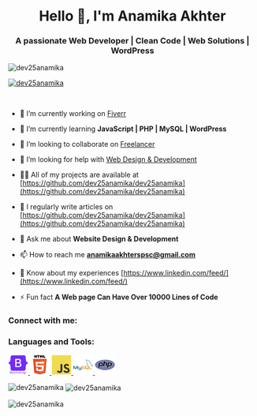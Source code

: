 <h1 align="center">Hello 👋, I'm Anamika Akhter</h1>
<h3 align="center">A passionate Web Developer | Clean Code | Web Solutions | WordPress</h3>

<p align="left"> <img src="https://komarev.com/ghpvc/?username=dev25anamika&label=Profile%20views&color=0e75b6&style=flat" alt="dev25anamika" /> </p>

<p align="left"> <a href="https://github.com/ryo-ma/github-profile-trophy"><img src="https://github-profile-trophy.vercel.app/?username=dev25anamika" alt="dev25anamika" /></a> </p>

<p align="left"> <a href="https://twitter.com/" target="blank"><img src="https://img.shields.io/twitter/follow/?logo=twitter&style=for-the-badge" alt="" /></a> </p>

- 🔭 I’m currently working on [Fiverr](https://github.com/dev25anamika/dev25anamika)

- 🌱 I’m currently learning **JavaScript | PHP | MySQL | WordPress**

- 👯 I’m looking to collaborate on [Freelancer](https://www.freelancer.com/dashboard)

- 🤝 I’m looking for help with [Web Design & Development](https://www.freelancer.com/dashboardhttps://www.freelancer.com/dashboard)

- 👨‍💻 All of my projects are available at [https://github.com/dev25anamika/dev25anamika](https://github.com/dev25anamika/dev25anamika)

- 📝 I regularly write articles on [https://github.com/dev25anamika/dev25anamika](https://github.com/dev25anamika/dev25anamika)

- 💬 Ask me about **Website Design & Development**

- 📫 How to reach me **anamikaakhterspsc@gmail.com**

- 📄 Know about my experiences [https://www.linkedin.com/feed/](https://www.linkedin.com/feed/)

- ⚡ Fun fact **A Web page Can Have Over 10000 Lines of Code**

<h3 align="left">Connect with me:</h3>
<p align="left">
</p>

<h3 align="left">Languages and Tools:</h3>
<p align="left"> <a href="https://getbootstrap.com" target="_blank" rel="noreferrer"> <img src="https://raw.githubusercontent.com/devicons/devicon/master/icons/bootstrap/bootstrap-plain-wordmark.svg" alt="bootstrap" width="40" height="40"/> </a> <a href="https://www.w3.org/html/" target="_blank" rel="noreferrer"> <img src="https://raw.githubusercontent.com/devicons/devicon/master/icons/html5/html5-original-wordmark.svg" alt="html5" width="40" height="40"/> </a> <a href="https://developer.mozilla.org/en-US/docs/Web/JavaScript" target="_blank" rel="noreferrer"> <img src="https://raw.githubusercontent.com/devicons/devicon/master/icons/javascript/javascript-original.svg" alt="javascript" width="40" height="40"/> </a> <a href="https://www.mysql.com/" target="_blank" rel="noreferrer"> <img src="https://raw.githubusercontent.com/devicons/devicon/master/icons/mysql/mysql-original-wordmark.svg" alt="mysql" width="40" height="40"/> </a> <a href="https://www.php.net" target="_blank" rel="noreferrer"> <img src="https://raw.githubusercontent.com/devicons/devicon/master/icons/php/php-original.svg" alt="php" width="40" height="40"/> </a> </p>

<p><img align="left" src="https://github-readme-stats.vercel.app/api/top-langs?username=dev25anamika&show_icons=true&locale=en&layout=compact" alt="dev25anamika" /></p>

<p>&nbsp;<img align="center" src="https://github-readme-stats.vercel.app/api?username=dev25anamika&show_icons=true&locale=en" alt="dev25anamika" /></p>

<p><img align="center" src="https://github-readme-streak-stats.herokuapp.com/?user=dev25anamika&" alt="dev25anamika" /></p>
